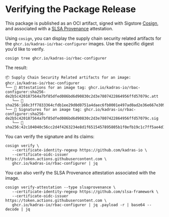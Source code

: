 # Verifying the Package Release

This package is published as an OCI artifact, signed with Sigstore [Cosign](https://docs.sigstore.dev/cosign/overview), and associated with a [SLSA Provenance](https://slsa.dev/provenance) attestation.

Using `cosign`, you can display the supply chain security related artifacts for the `ghcr.io/kadras-io/rbac-configurer` images. Use the specific digest you'd like to verify.

```shell
cosign tree ghcr.io/kadras-io/rbac-configurer
```

The result:

```shell
📦 Supply Chain Security Related artifacts for an image: ghcr.io/kadras-io/rbac-configurer
└── 💾 Attestations for an image tag: ghcr.io/kadras-io/rbac-configurer:sha256-de2b5c420187564a7bf85dfed086bd6d90830c2d3e7807422864956ffd57079c.att
   └── 🍒 sha256:168c3ff7833364cfdb1ee29d0d0751a4daec6fb0001e497ad0ad2e36e667e309
└── 🔐 Signatures for an image tag: ghcr.io/kadras-io/rbac-configurer:sha256-de2b5c420187564a7bf85dfed086bd6d90830c2d3e7807422864956ffd57079c.sig
   └── 🍒 sha256:42c104040c56cc2d4f4263234e8d1f6515457895805b1f0efb19c1c7ff5ae4d1
```

You can verify the signature and its claims:

```shell
cosign verify \
   --certificate-identity-regexp https://github.com/kadras-io \
   --certificate-oidc-issuer https://token.actions.githubusercontent.com \
   ghcr.io/kadras-io/rbac-configurer | jq
```

You can also verify the SLSA Provenance attestation associated with the image.

```shell
cosign verify-attestation --type slsaprovenance \
   --certificate-identity-regexp https://github.com/slsa-framework \
   --certificate-oidc-issuer https://token.actions.githubusercontent.com \
   ghcr.io/kadras-io/rbac-configurer | jq .payload -r | base64 --decode | jq
```
